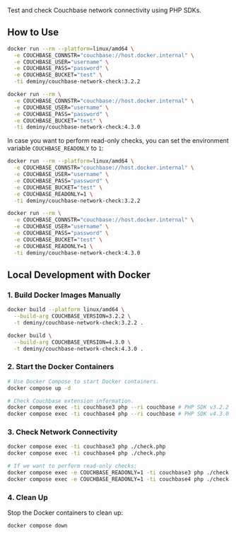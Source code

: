 Test and check Couchbase network connectivity using PHP SDKs.

## How to Use

```bash
docker run --rm --platform=linux/amd64 \
  -e COUCHBASE_CONNSTR="couchbase://host.docker.internal" \
  -e COUCHBASE_USER="username" \
  -e COUCHBASE_PASS="password" \
  -e COUCHBASE_BUCKET="test" \
  -ti deminy/couchbase-network-check:3.2.2

docker run --rm \
  -e COUCHBASE_CONNSTR="couchbase://host.docker.internal" \
  -e COUCHBASE_USER="username" \
  -e COUCHBASE_PASS="password" \
  -e COUCHBASE_BUCKET="test" \
  -ti deminy/couchbase-network-check:4.3.0
```

In case you want to perform read-only checks, you can set the environment variable `COUCHBASE_READONLY` to `1`:

```bash
docker run --rm --platform=linux/amd64 \
  -e COUCHBASE_CONNSTR="couchbase://host.docker.internal" \
  -e COUCHBASE_USER="username" \
  -e COUCHBASE_PASS="password" \
  -e COUCHBASE_BUCKET="test" \
  -e COUCHBASE_READONLY=1 \
  -ti deminy/couchbase-network-check:3.2.2

docker run --rm \
  -e COUCHBASE_CONNSTR="couchbase://host.docker.internal" \
  -e COUCHBASE_USER="username" \
  -e COUCHBASE_PASS="password" \
  -e COUCHBASE_BUCKET="test" \
  -e COUCHBASE_READONLY=1 \
  -ti deminy/couchbase-network-check:4.3.0
```

## Local Development with Docker

### 1. Build Docker Images Manually

```bash
docker build --platform linux/amd64 \
  --build-arg COUCHBASE_VERSION=3.2.2 \
  -t deminy/couchbase-network-check:3.2.2 .

docker build \
  --build-arg COUCHBASE_VERSION=4.3.0 \
  -t deminy/couchbase-network-check:4.3.0 .
```

### 2. Start the Docker Containers

```bash
# Use Docker Compose to start Docker containers.
docker compose up -d

# Check Couchbase extension information.
docker compose exec -ti couchbase3 php --ri couchbase # PHP SDK v3.2.2
docker compose exec -ti couchbase4 php --ri couchbase # PHP SDK v4.3.0
```

### 3. Check Network Connectivity

```bash
docker compose exec -ti couchbase3 php ./check.php
docker compose exec -ti couchbase4 php ./check.php

# If we want to perform read-only checks:
docker compose exec -e COUCHBASE_READONLY=1 -ti couchbase3 php ./check.php
docker compose exec -e COUCHBASE_READONLY=1 -ti couchbase4 php ./check.php
```

### 4. Clean Up

Stop the Docker containers to clean up:

```bash
docker compose down
```
